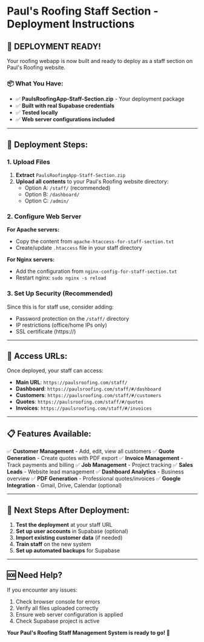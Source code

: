 # Paul's Roofing Staff Section - Deployment Instructions

## 🎉 DEPLOYMENT READY!

Your roofing webapp is now built and ready to deploy as a staff section on Paul's Roofing website.

### 📦 What You Have:
- ✅ **PaulsRoofingApp-Staff-Section.zip** - Your deployment package
- ✅ **Built with real Supabase credentials**
- ✅ **Tested locally** 
- ✅ **Web server configurations included**

---

## 🚀 Deployment Steps:

### 1. Upload Files
1. **Extract** `PaulsRoofingApp-Staff-Section.zip`
2. **Upload all contents** to your Paul's Roofing website directory:
   - Option A: `/staff/` (recommended)
   - Option B: `/dashboard/`
   - Option C: `/admin/`

### 2. Configure Web Server

**For Apache servers:**
- Copy the content from `apache-htaccess-for-staff-section.txt`
- Create/update `.htaccess` file in your staff directory

**For Nginx servers:**
- Add the configuration from `nginx-config-for-staff-section.txt`
- Restart nginx: `sudo nginx -s reload`

### 3. Set Up Security (Recommended)
Since this is for staff use, consider adding:
- Password protection on the `/staff/` directory
- IP restrictions (office/home IPs only)
- SSL certificate (https://)

---

## 🔗 Access URLs:

Once deployed, your staff can access:
- **Main URL**: `https://paulsroofing.com/staff/`
- **Dashboard**: `https://paulsroofing.com/staff/#/dashboard` 
- **Customers**: `https://paulsroofing.com/staff/#/customers`
- **Quotes**: `https://paulsroofing.com/staff/#/quotes`
- **Invoices**: `https://paulsroofing.com/staff/#/invoices`

---

## 📋 Features Available:

✅ **Customer Management** - Add, edit, view all customers
✅ **Quote Generation** - Create quotes with PDF export
✅ **Invoice Management** - Track payments and billing
✅ **Job Management** - Project tracking
✅ **Sales Leads** - Website lead management
✅ **Dashboard Analytics** - Business overview
✅ **PDF Generation** - Professional quotes/invoices
✅ **Google Integration** - Gmail, Drive, Calendar (optional)

---

## 🔧 Next Steps After Deployment:

1. **Test the deployment** at your staff URL
2. **Set up user accounts** in Supabase (optional)
3. **Import existing customer data** (if needed)
4. **Train staff** on the new system
5. **Set up automated backups** for Supabase

---

## 🆘 Need Help?

If you encounter any issues:
1. Check browser console for errors
2. Verify all files uploaded correctly
3. Ensure web server configuration is applied
4. Check Supabase project is active

**Your Paul's Roofing Staff Management System is ready to go! 🎉**